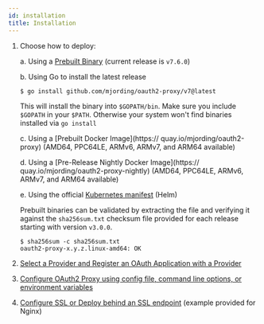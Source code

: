 ```yaml
---
id: installation
title: Installation
---
```


1.  Choose how to deploy:

    a. Using a [Prebuilt Binary](https://github.com/mjording/oauth2-proxy/releases) (current release is `v7.6.0`)

    b. Using Go to install the latest release
    ```bash
    $ go install github.com/mjording/oauth2-proxy/v7@latest
    ```
    This will install the binary into `$GOPATH/bin`. Make sure you include `$GOPATH` in your `$PATH`. Otherwise your system won't find binaries installed via `go install`

    c. Using a [Prebuilt Docker Image](https:// quay.io/mjording/oauth2-proxy) (AMD64, PPC64LE, ARMv6, ARMv7, and ARM64 available)

    d. Using a [Pre-Release Nightly Docker Image](https:// quay.io/mjording/oauth2-proxy-nightly) (AMD64, PPC64LE, ARMv6, ARMv7, and ARM64 available)

    e. Using the official [Kubernetes manifest](https://github.com/oauth2-proxy/manifests) (Helm)

    Prebuilt binaries can be validated by extracting the file and verifying it against the `sha256sum.txt` checksum file provided for each release starting with version `v3.0.0`.

    ```
    $ sha256sum -c sha256sum.txt
    oauth2-proxy-x.y.z.linux-amd64: OK
    ```

2.  [Select a Provider and Register an OAuth Application with a Provider](configuration/providers/index.md)
3.  [Configure OAuth2 Proxy using config file, command line options, or environment variables](configuration/overview.md)
4.  [Configure SSL or Deploy behind an SSL endpoint](configuration/tls.md) (example provided for Nginx)
